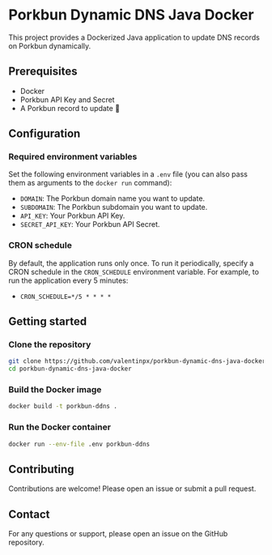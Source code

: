 # Porkbun Dynamic DNS Java Docker
This project provides a Dockerized Java application to update DNS records on Porkbun dynamically.

## Prerequisites
- Docker
- Porkbun API Key and Secret
- A Porkbun record to update 🤡

## Configuration
### Required environment variables
Set the following environment variables in a `.env` file (you can also pass them as arguments to the `docker run` command):
- `DOMAIN`: The Porkbun domain name you want to update.
- `SUBDOMAIN`: The Porkbun subdomain you want to update.
- `API_KEY`: Your Porkbun API Key.
- `SECRET_API_KEY`: Your Porkbun API Secret.

### CRON schedule
By default, the application runs only once. To run it periodically, specify a CRON schedule in the `CRON_SCHEDULE` environment variable. For example, to run the application every 5 minutes:
- `CRON_SCHEDULE=*/5 * * * *`

## Getting started
### Clone the repository
```sh
git clone https://github.com/valentinpx/porkbun-dynamic-dns-java-docker.git
cd porkbun-dynamic-dns-java-docker
```

### Build the Docker image
```sh
docker build -t porkbun-ddns .
```

### Run the Docker container
```sh
docker run --env-file .env porkbun-ddns
```

## Contributing
Contributions are welcome! Please open an issue or submit a pull request.

## Contact
For any questions or support, please open an issue on the GitHub repository.
